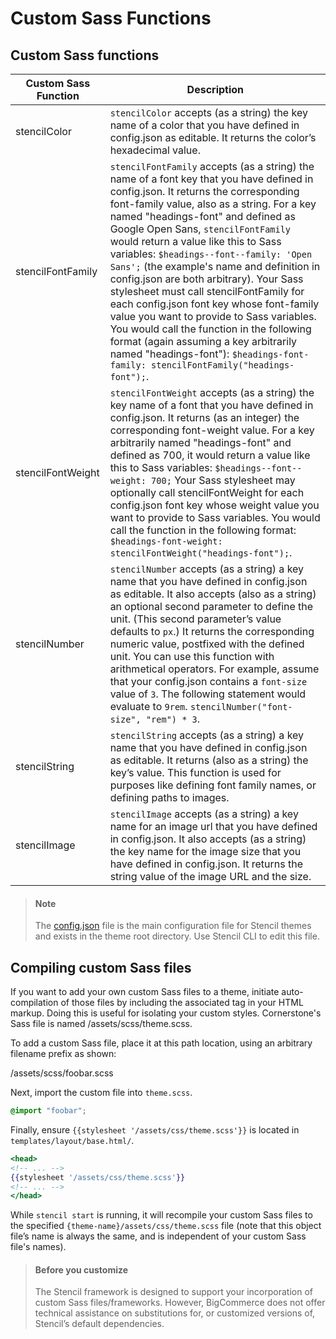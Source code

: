 # Custom Sass Functions



## Custom Sass functions

| Custom Sass Function  | Description  |
|-|-|
| stencilColor  | `stencilColor` accepts (as a string) the key name of a color that you have defined in <span class="fn">config.json</span> as editable. It returns the color’s hexadecimal value.|
| stencilFontFamily  | `stencilFontFamily` accepts (as a string) the name of a font key that you have defined in config.json. It returns the corresponding font-family value, also as a string. For a key named "headings-font" and defined as Google Open Sans, `stencilFontFamily` would return a value like this to Sass variables: `$headings-‐font-‐family: 'Open Sans';` (the example's name and definition in config.json are both arbitrary). Your Sass stylesheet must call stencilFontFamily for each <span class="fn">config.json</span> font key whose font-family value you want to provide to Sass variables. You would call the function in the following format (again assuming a key arbitrarily named "headings-font"): `$headings-font-family: stencilFontFamily("headings-font");`. |
| stencilFontWeight  | `stencilFontWeight` accepts (as a string) the key name of a font that you have defined in config.json. It returns (as an integer) the corresponding font-weight value. For a key arbitrarily named "headings-font" and defined as 700, it would return a value like this to Sass variables: `$headings-‐font-‐weight: 700;` Your Sass stylesheet may optionally call stencilFontWeight for each <span class="fn">config.json</span> font key whose weight value you want to provide to Sass variables. You would call the function in the following format: `$headings-font-weight: stencilFontWeight("headings-font");`.  |
| stencilNumber  | `stencilNumber` accepts (as a string) a key name that you have defined in config.json as editable. It also accepts (also as a string) an optional second parameter to define the unit. (This second parameter’s value defaults to `px`.) It returns the corresponding numeric value, postfixed with the defined unit. You can use this function with arithmetical operators. For example, assume that your config.json contains a `font-size` value of `3`. The following statement would evaluate to `9rem`. `stencilNumber("font-size", "rem") * 3`. |
| stencilString  | `stencilString` accepts (as a string) a key name that you have defined in <span class="fn">config.json</span> as editable. It returns (also as a string) the key’s value. This function is used for purposes like defining font family names, or defining paths to images.  |
| stencilImage  | `stencilImage` accepts (as a string) a key name for an image url that you have defined in <span class="fn">config.json</span>. It also accepts (as a string) the key name for the image size that you have defined in <span class="fn">config.json</span>. It returns the string value of the image URL and the size.  |

<!-- theme: info -->
> #### Note
> The [config.json](/stencil-docs/storefront-customization/directory-structure#configjson) file is the main configuration file for Stencil themes and exists in the theme root directory. Use Stencil CLI to edit this file.


## Compiling custom Sass files

If you want to add your own custom Sass files to a theme, initiate auto-compilation of those files by including the associated tag in your HTML markup. Doing this is useful for isolating your custom styles. Cornerstone's Sass file is named <span class="fp">/assets/scss/theme.scss</span>.

To add a custom Sass file, place it at this path location, using an arbitrary filename prefix as shown:

<span class="fp">/assets/scss/foobar.scss</span>

Next, import the custom file into `theme.scss`.

```scss
@import "foobar";
```

Finally, ensure `{{stylesheet '/assets/css/theme.scss'}}` is located in `templates/layout/base.html/`.

```handlebars
<head>
<!-- ... -->
{{stylesheet '/assets/css/theme.scss'}}
<!-- ... -->
</head>
```

While `stencil start` is running, it will recompile your custom Sass files to the specified <span class="fp">`{theme-name}/assets/css/theme.scss`</span> file (note that this object file’s name is always the same, and is independent of your custom Sass file's names).

<!-- theme: warning -->
> #### Before you customize
> The Stencil framework is designed to support your incorporation of custom Sass files/frameworks. However, BigCommerce does not offer technical assistance on substitutions for, or customized versions of, Stencil’s default dependencies.


